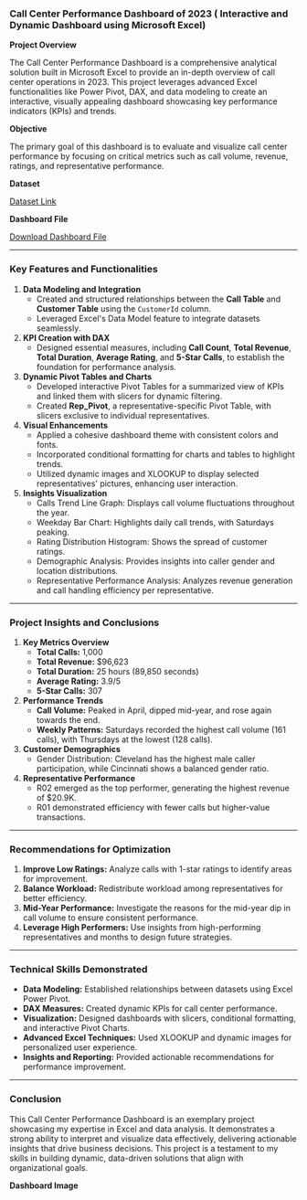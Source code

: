 ### Call Center Performance Dashboard of 2023 ( Interactive and Dynamic Dashboard using Microsoft Excel)

**Project Overview**

The Call Center Performance Dashboard is a comprehensive analytical solution built in Microsoft Excel to provide an in-depth overview of call center operations in 2023. This project leverages advanced Excel functionalities like Power Pivot, DAX, and data modeling to create an interactive, visually appealing dashboard showcasing key performance indicators (KPIs) and trends.

**Objective**

The primary goal of this dashboard is to evaluate and visualize call center performance by focusing on critical metrics such as call volume, revenue, ratings, and representative performance.

**Dataset**

[Dataset Link](https://www.notion.so/Sahil-Gupta-Aspiring-Data-Analyst-16fa2286622b805e8061e2c47e33d014?pvs=21)

**Dashboard File**

[Download Dashboard File](https://www.notion.so/Sahil-Gupta-Aspiring-Data-Analyst-16fa2286622b805e8061e2c47e33d014?pvs=21)

---

### **Key Features and Functionalities**

1. **Data Modeling and Integration**
    - Created and structured relationships between the **Call Table** and **Customer Table** using the `CustomerId` column.
    - Leveraged Excel's Data Model feature to integrate datasets seamlessly.
2. **KPI Creation with DAX**
    - Designed essential measures, including **Call Count**, **Total Revenue**, **Total Duration**, **Average Rating**, and **5-Star Calls**, to establish the foundation for performance analysis.
3. **Dynamic Pivot Tables and Charts**
    - Developed interactive Pivot Tables for a summarized view of KPIs and linked them with slicers for dynamic filtering.
    - Created **Rep_Pivot**, a representative-specific Pivot Table, with slicers exclusive to individual representatives.
4. **Visual Enhancements**
    - Applied a cohesive dashboard theme with consistent colors and fonts.
    - Incorporated conditional formatting for charts and tables to highlight trends.
    - Utilized dynamic images and XLOOKUP to display selected representatives' pictures, enhancing user interaction.
5. **Insights Visualization**
    - Calls Trend Line Graph: Displays call volume fluctuations throughout the year.
    - Weekday Bar Chart: Highlights daily call trends, with Saturdays peaking.
    - Rating Distribution Histogram: Shows the spread of customer ratings.
    - Demographic Analysis: Provides insights into caller gender and location distributions.
    - Representative Performance Analysis: Analyzes revenue generation and call handling efficiency per representative.

---

### **Project Insights and Conclusions**

1. **Key Metrics Overview**
    - **Total Calls:** 1,000
    - **Total Revenue:** $96,623
    - **Total Duration:** 25 hours (89,850 seconds)
    - **Average Rating:** 3.9/5
    - **5-Star Calls:** 307
2. **Performance Trends**
    - **Call Volume:** Peaked in April, dipped mid-year, and rose again towards the end.
    - **Weekly Patterns:** Saturdays recorded the highest call volume (161 calls), with Thursdays at the lowest (128 calls).
3. **Customer Demographics**
    - Gender Distribution: Cleveland has the highest male caller participation, while Cincinnati shows a balanced gender ratio.
4. **Representative Performance**
    - R02 emerged as the top performer, generating the highest revenue of $20.9K.
    - R01 demonstrated efficiency with fewer calls but higher-value transactions.

---

### **Recommendations for Optimization**

1. **Improve Low Ratings:** Analyze calls with 1-star ratings to identify areas for improvement.
2. **Balance Workload:** Redistribute workload among representatives for better efficiency.
3. **Mid-Year Performance:** Investigate the reasons for the mid-year dip in call volume to ensure consistent performance.
4. **Leverage High Performers:** Use insights from high-performing representatives and months to design future strategies.

---

### **Technical Skills Demonstrated**

- **Data Modeling:** Established relationships between datasets using Excel Power Pivot.
- **DAX Measures:** Created dynamic KPIs for call center performance.
- **Visualization:** Designed dashboards with slicers, conditional formatting, and interactive Pivot Charts.
- **Advanced Excel Techniques:** Used XLOOKUP and dynamic images for personalized user experience.
- **Insights and Reporting:** Provided actionable recommendations for performance improvement.

---

### **Conclusion**

This Call Center Performance Dashboard is an exemplary project showcasing my expertise in Excel and data analysis. It demonstrates a strong ability to interpret and visualize data effectively, delivering actionable insights that drive business decisions. This project is a testament to my skills in building dynamic, data-driven solutions that align with organizational goals.

**Dashboard Image**
